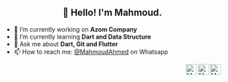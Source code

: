 <h2 align="center">👋 Hello! I'm Mahmoud.</h2>
 


- 🔭 I’m currently working on **Azom Company**
- 🌱 I’m currently learning **Dart and Data Structure**
- 💬 Ask me about **Dart, Git and Flutter**
- 📫 How to reach me: [@MahmoudAhmed](https://api.whatsapp.com/send/?phone=970599849944&text&app_absent=0) on Whatsapp
 
 
 
 <a href="https://twitter.com/MahmoudNAhmad2">
  <img align="right" alt="MahmoudAhmed | Twitter" width="25px" src="https://raw.githubusercontent.com/peterthehan/peterthehan/master/assets/twitter.svg" />
</a>
 <a href="https://www.linkedin.com/in/mahmoud-ahmad-953943160/">
  <img align="right" alt="Mahmoud's LinkedIN" width="25px" src="https://raw.githubusercontent.com/peterthehan/peterthehan/master/assets/linkedin.svg" />
</a>
<a href="https://www.linkedin.com/in/mahmoud-ahmad-953943160/">
  <img align="right" alt="Mahmoud's LinkedIN" width="25px" src="https://logowik.com/content/uploads/images/adobe-portfolio8664.jpg" />
</a>
  
 
 
